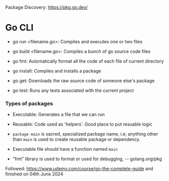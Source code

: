 Package Discovery: https://pkg.go.dev/

# Go CLI

- go run <filename.go>: Compiles and executes one or two files

- go build <filename.go>: Compiles a bunch of go source code files

- go fmt: Automatically format all the code of each file of current directory

- go install: Compiles and installs a package

- go get: Downloads the raw source code of someone else's package

- go test: Runs any tests associated with the current project

### Types of packages

- Executable: Generates a file that we can run
- Reusable: Code used as 'helpers'. Good place to put resuable logic

- `package main` is sacred, specialized package name, i.e; anything other than `main` is used to create reusable package or dependency.

- Executable file should have a function named `main`

- "fmt" library is used to format or used for debugging, -- golang.org/pkg


Followed: https://www.udemy.com/course/go-the-complete-guide and finished on 04th June 2024

